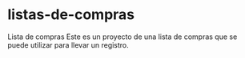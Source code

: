 # listas-de-compras
Lista de compras
Este es un proyecto de una lista de compras que se puede utilizar para llevar un registro.
